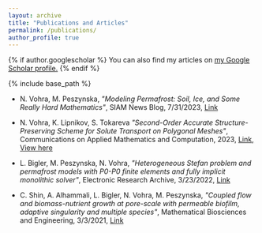 ```yaml
---
layout: archive
title: "Publications and Articles"
permalink: /publications/
author_profile: true
---
```


{% if author.googlescholar %}
  You can also find my articles on <u><a href="{{author.googlescholar}}">my Google Scholar profile</a>.</u>
{% endif %}

{% include base_path %}

* N. Vohra, M. Peszynska, *"Modeling Permafrost: Soil, Ice, and Some Really Hard Mathematics"*, SIAM News Blog, 7/31/2023, [Link](https://sinews.siam.org/Details-Page/modeling-permafrost-soil-ice-and-some-really-hard-mathematics)

* N. Vohra, K. Lipnikov, S. Tokareva *"Second-Order Accurate Structure-Preserving Scheme for Solute Transport on Polygonal Meshes"*, Communications on Applied Mathematics and Computation, 2023, [Link](https://link.springer.com/article/10.1007/s42967-023-00289-3), [View here](https://rdcu.be/djdsO)

* L. Bigler, M. Peszynska, N. Vohra, *"Heterogeneous Stefan problem and permafrost models with P0-P0 finite elements and fully implicit monolithic solver"*, Electronic Research Archive, 3/23/2022, [Link](http://www.aimspress.com/article/doi/10.3934/era.2022078)

* C. Shin, A. Alhammali, L. Bigler, N. Vohra, M. Peszynska, *"Coupled flow and biomass-nutrient growth at pore-scale with permeable biofilm, adaptive singularity and multiple species"*, Mathematical Biosciences and Engineering, 3/3/2021, [Link](http://www.aimspress.com/article/doi/10.3934/mbe.2021108)



<!--{% for post in site.publications reversed %}-->
<!--  {% include archive-single.html %}-->
<!--{% endfor %}-->
